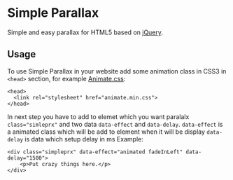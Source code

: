 Simple Parallax
===============
Simple and easy parallax for HTML5 based on [jQuery].

Usage
-----
To use Simple Parallax in your website add some animation class in CSS3 in ```<head>``` section, for  example  [Animate.css]:
```
<head>
  <link rel="stylesheet" href="animate.min.css">
</head>
```
In next step you have to add to elemet which you want paralalx ```class="simleprx"``` and two data ```data-effect``` and ```data-delay```.
```data-effect``` is a animated class which will be add to element when it will be display
```data-delay``` is data which setup delay in ms
Example:  
```
<div class="simpleprx" data-effect="animated fadeInLeft" data-delay="1500">
	<p>Put crazy things here.</p>
</div>	
```
[jQuery]:http://jquery.com
[Animate.css]:https://github.com/daneden/animate.css
